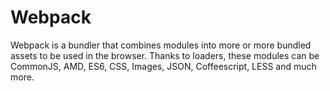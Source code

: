 # Webpack

Webpack is a bundler that combines modules into more or more bundled assets to be used in the browser. Thanks to loaders, these modules can be CommonJS, AMD, ES6, CSS, Images, JSON, Coffeescript, LESS and much more. 
